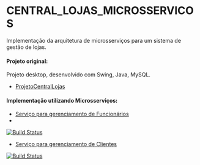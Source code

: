 # CENTRAL_LOJAS_MICROSSERVICOS

Implementação da arquitetura de microsserviços para um sistema de gestão de lojas.

#### Projeto original:
Projeto desktop, desenvolvido com Swing, Java, MySQL.
- [ProjetoCentralLojas](https://github.com/JusleySouza/Projeto_Central_Lojas)

#### Implementação utilizando Microsserviços:

- [Serviço para gerenciamento de Funcionários](https://github.com/ArturStefan/Central_Stores_Employees)
- 
[![Build Status](https://app.travis-ci.com/ArturStefan/Central_Stores_Employees.svg?branch=master)](https://travis-ci.org/azu/travis-badge)


- [Serviço para gerenciamento de Clientes](https://github.com/JusleySouza/Central_Stores_Customers)

[![Build Status](https://app.travis-ci.com/JusleySouza/Central_Stores_Customers.svg?branch=master)](https://travis-ci.org/azu/travis-badge)
